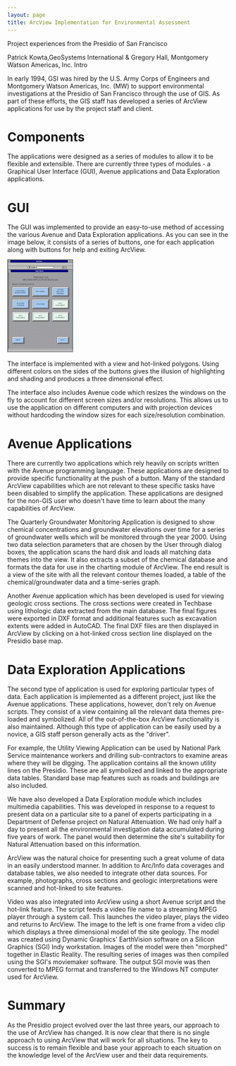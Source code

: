 ```yaml
---
layout: page
title: ArcView Implementation for Environmental Assessment
---
```


Project experiences from the Presidio of San Francisco

Patrick Kowta,GeoSystems International
&
Gregory Hall, Montgomery Watson Americas, Inc.
Intro

In early 1994, GSI was hired by the U.S. Army Corps of Engineers and Montgomery Watson Americas, Inc. (MW) to support environmental investigations at the Presidio of San Francisco through the use of GIS. As part of these efforts, the GIS staff has developed a series of ArcView applications for use by the project staff and client.

# Components

The applications were designed as a series of modules to allow it to be flexible and extensible. There are currently three types of modules - a Graphical User Interface (GUI), Avenue applications and Data Exploration applications.

# GUI

The GUI was implemented to provide an easy-to-use method of accessing the various Avenue and Data Exploration applications. As you can see in the image below, it consists of a series of buttons, one for each application along with buttons for help and exiting ArcView.

![GUI Image](main-mnu.gif)

The interface is implemented with a view and hot-linked polygons. Using different colors on the sides of the buttons gives the illusion of highlighting and shading and produces a three dimensional effect.

The interface also includes Avenue code which resizes the windows on the fly to account for different screen sizes and/or resolutions. This allows us to use the application on different computers and with projection devices without hardcoding the window sizes for each size/resolution combination.

# Avenue Applications

There are currently two applications which rely heavily on scripts written with the Avenue programming language. These applications are designed to provide specific functionality at the push of a button. Many of the standard ArcView capabilities which are not relevant to these specific tasks have been disabled to simplify the application. These applications are designed for the non-GIS user who doesn't have time to learn about the many capabilities of ArcView.


The Quarterly Groundwater Monitoring Application is designed to show chemical concentrations and groundwater elevations over time for a series of groundwater wells which will be monitored through the year 2000. Using two data selection parameters that are chosen by the User through dialog boxes, the application scans the hard disk and loads all matching data themes into the view. It also extracts a subset of the chemical database and formats the data for use in the charting module of ArcView. The end result is a view of the site with all the relevant contour themes loaded, a table of the chemical/groundwater data and a time-series graph.


Another Avenue application which has been developed is used for viewing geologic cross sections. The cross sections were created in Techbase using lithologic data extracted from the main database. The final figures were exported in DXF format and additional features such as excavation extents were added in AutoCAD. The final DXF files are then displayed in ArcView by clicking on a hot-linked cross section line displayed on the Presidio base map.


# Data Exploration Applications

The second type of application is used for exploring particular types of data. Each application is implemented as a different project, just like the Avenue applications. These applications, however, don't rely on Avenue scripts. They consist of a view containing all the relevant data themes pre-loaded and symbolized. All of the out-of-the-box ArcView functionality is also maintained. Although this type of application can be easily used by a novice, a GIS staff person generally acts as the "driver".

For example, the Utility Viewing Application can be used by National Park Service maintenance workers and drilling sub-contractors to examine areas where they will be digging. The application contains all the known utility lines on the Presidio. These are all symbolized and linked to the appropriate data tables. Standard base map features such as roads and buildings are also included.

We have also developed a Data Exploration module which includes multimedia capabilities. This was developed in response to a request to present data on a particular site to a panel of experts participating in a Department of Defense project on Natural Attenuation. We had only half a day to present all the environmental investigation data accumulated during five years of work. The panel would then determine the site's suitability for Natural Attenuation based on this information.

ArcView was the natural choice for presenting such a great volume of data in an easily understood manner. In addition to Arc/Info data coverages and database tables, we also needed to integrate other data sources. For example, photographs, cross sections and geologic interpretations were scanned and hot-linked to site features.


Video was also integrated into ArcView using a short Avenue script and the hot-link feature. The script feeds a video file name to a streaming MPEG player through a system call. This launches the video player, plays the video and returns to ArcView. The image to the left is one frame from a video clip which displays a three dimensional model of the site geology. The model was created using Dynamic Graphics' EarthVision software on a Silicon Graphics (SGI) Indy workstation. Images of the model were then "morphed" together in Elastic Reality. The resulting series of images was then compiled using the SGI's moviemaker software. The output SGI movie was then converted to MPEG format and transferred to the Windows NT computer used for ArcView.

# Summary

As the Presidio project evolved over the last three years, our approach to the use of ArcView has changed. It is now clear that there is no single approach to using ArcView that will work for all situations. The key to success is to remain flexible and base your approach to each situation on the knowledge level of the ArcView user and their data requirements.

